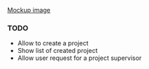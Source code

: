 [Mockup image](mockup.png)

### TODO

- Allow to create a project
- Show list of created project
- Allow user request for a project supervisor
